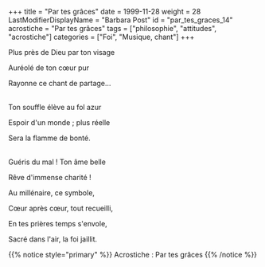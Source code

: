 +++
title = "Par tes grâces"
date = 1999-11-28
weight = 28
LastModifierDisplayName = "Barbara Post"
id = "par_tes_graces_14"
acrostiche = "Par tes grâces"
tags = ["philosophie", "attitudes", "acrostiche"]
categories = ["Foi", "Musique, chant"]
+++

Plus près de Dieu par ton visage

Auréolé de ton cœur pur

Rayonne ce chant de partage...

 \
Ton souffle élève au fol azur

Espoir d'un monde ; plus réelle

Sera la flamme de bonté.

 \
Guéris du mal ! Ton âme belle

Rêve d'immense charité !

Au millénaire, ce symbole,

Cœur après cœur, tout recueilli,

En tes prières temps s'envole,

Sacré dans l'air, la foi jaillit.

{{% notice style="primary" %}}
Acrostiche : Par tes grâces
{{% /notice %}}
